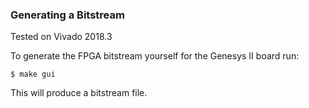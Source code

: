 ### Generating a Bitstream

Tested on Vivado 2018.3

To generate the FPGA bitstream yourself for the Genesys II board run:

```
$ make gui
```

This will produce a bitstream file.
